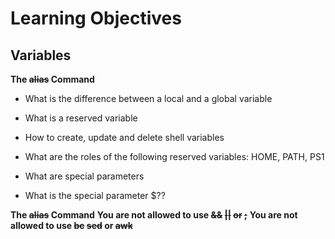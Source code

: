 # Learning Objectives

## Variables

**The ~~alias~~ Command**

* What is the difference between a local and a global variable

* What is a reserved variable

* How to create, update and delete shell variables

* What are the roles of the following reserved variables: HOME, PATH, PS1

* What are special parameters

* What is the special parameter $??

**The ~~alias~~ Command**
**You are not allowed to use ~~&&~~  ~~||~~  ~~or~~ ~~;~~**
**You are not allowed to use ~~bc~~ ~~sed~~ or ~~awk~~**
